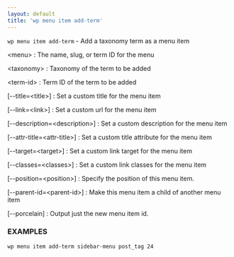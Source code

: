 ```yaml
---
layout: default
title: 'wp menu item add-term'
---
```


`wp menu item add-term` - Add a taxonomy term as a menu item

&lt;menu&gt;
: The name, slug, or term ID for the menu

&lt;taxonomy&gt;
: Taxonomy of the term to be added

&lt;term-id&gt;
: Term ID of the term to be added

[\--title=&lt;title&gt;]
: Set a custom title for the menu item

[\--link=&lt;link&gt;]
: Set a custom url for the menu item

[\--description=&lt;description&gt;]
: Set a custom description for the menu item

[\--attr-title=&lt;attr-title&gt;]
: Set a custom title attribute for the menu item

[\--target=&lt;target&gt;]
: Set a custom link target for the menu item

[\--classes=&lt;classes&gt;]
: Set a custom link classes for the menu item

[\--position=&lt;position&gt;]
: Specify the position of this menu item.

[\--parent-id=&lt;parent-id&gt;]
: Make this menu item a child of another menu item

[\--porcelain]
: Output just the new menu item id.

### EXAMPLES

    wp menu item add-term sidebar-menu post_tag 24

